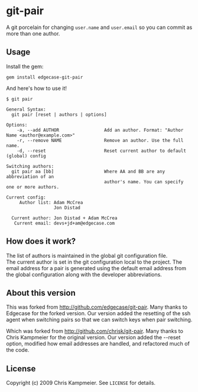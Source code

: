 # git-pair

A git porcelain for changing `user.name` and `user.email` so you can commit as
more than one author.

## Usage

Install the gem:

    gem install edgecase-git-pair

And here's how to use it! 

    $ git pair

    General Syntax:
      git pair [reset | authors | options]

    Options:
        -a, --add AUTHOR                 Add an author. Format: "Author Name <author@example.com>"
        -r, --remove NAME                Remove an author. Use the full name.
        -d, --reset                      Reset current author to default (global) config

    Switching authors:
      git pair aa [bb]                   Where AA and BB are any abbreviation of an
                                         author's name. You can specify one or more authors.

    Current config:
         Author list: Adam McCrea
                      Jon Distad

      Current author: Jon Distad + Adam McCrea
       Current email: devs+jd+am@edgecase.com

## How does it work?

The list of authors is maintained in the global git configuration file.  
The current author is set in the git configuration local to the project.
The email address for a pair is generated using the default email address
from the global configuration along with the developer abbreviations.

## About this version

This was forked from http://github.com/edgecase/git-pair.  Many thanks to
Edgecase for the forked version.  Our version added the resetting of the ssh agent when switching pairs so that we can switch keys when pair switching.

Which was forked from http://github.com/chrisk/git-pair.  Many thanks to
Chris Kampmeier for the original version.  Our version added the --reset
option, modified how email addresses are handled, and refactored much of 
the code.

## License

Copyright (c) 2009 Chris Kampmeier. See `LICENSE` for details.

